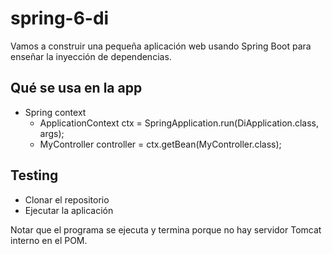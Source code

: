 # spring-6-di

Vamos a construir una pequeña aplicación web usando Spring Boot para enseñar la inyección de dependencias.

## Qué se usa en la app

- Spring context
  - ApplicationContext ctx = SpringApplication.run(DiApplication.class, args);
  - MyController controller = ctx.getBean(MyController.class);

## Testing

- Clonar el repositorio
- Ejecutar la aplicación

Notar que el programa se ejecuta y termina porque no hay servidor Tomcat interno en el POM.

